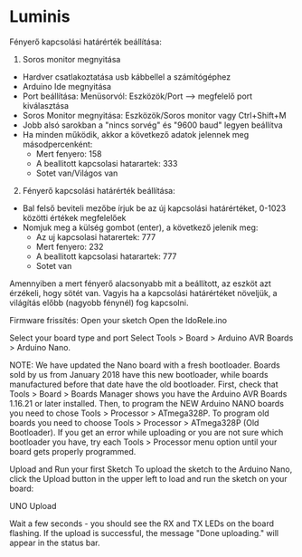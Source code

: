 # Luminis

Fényerő kapcsolási határérték beállítása:
1. Soros monitor megnyitása
  - Hardver csatlakoztatása usb kábbellel a számítógéphez
  - Arduino Ide megnyitása
  - Port beállítása: Menüsorvól: Eszközök/Port --> megfelelő port kiválasztása
  - Soros Monitor megnyitása: Eszközök/Soros monitor vagy Ctrl+Shift+M
  - Jobb alsó sarokban a "nincs sorvég" és "9600 baud" legyen beállítva
  - Ha minden működik, akkor a következő adatok jelennek meg másodpercenként:
    - Mert fenyero: 158
    - A beallitott kapcsolasi hatarartek: 333
    - Sotet van/Világos van
    
2. Fényerő kapcsolási határérték beállítása:
  - Bal felső beviteli mezőbe írjuk be az új kapcsolási határértéket, 0-1023 közötti értékek megfelelőek
  - Nomjuk meg a külség gombot (enter), a következő jelenik meg:
    - Az uj kapcsolasi hatarertek: 777
    - Mert fenyero: 232
    - A beallitott kapcsolasi hatarartek: 777
    - Sotet van

Amennyiben a mert fényerő alacsonyabb mit a beállított, az eszköt azt érzékeli, hogy sötét van. Vagyis ha a kapcsolási határértéket növeljük, a világítás előbb (nagyobb fénynél) fog kapcsolni.
    


    
Firmware frissítés:
Open your sketch
Open the IdoRele.ino

Select your board type and port
Select Tools > Board > Arduino AVR Boards > Arduino Nano.

NOTE: We have updated the Nano board with a fresh bootloader. 
Boards sold by us from January 2018 have this new bootloader, while boards manufactured before that date have the old bootloader. 
First, check that Tools > Board > Boards Manager shows you have the Arduino AVR Boards 1.16.21 or later installed. 
Then, to program the NEW Arduino NANO boards you need to chose Tools > Processor > ATmega328P. 
To program old boards you need to choose Tools > Processor > ATmega328P (Old Bootloader). 
If you get an error while uploading or you are not sure which bootloader you have, try each Tools > Processor menu option until your board gets properly programmed.

Upload and Run your first Sketch
To upload the sketch to the Arduino Nano, click the Upload button in the upper left to load and run the sketch on your board:

UNO Upload

Wait a few seconds - you should see the RX and TX LEDs on the board flashing. 
If the upload is successful, the message "Done uploading." will appear in the status bar.
